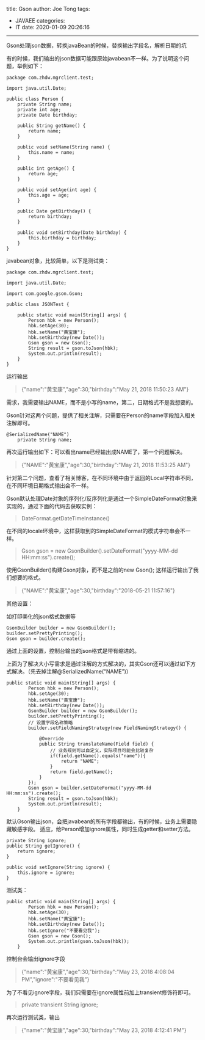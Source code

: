 title: Gson
author: Joe Tong
tags:
  - JAVAEE
categories:  
  - IT
date: 2020-01-09 20:26:16
---


Gson处理json数据，转换javaBean的时候，替换输出字段名，解析日期的坑

有的时候，我们输出的json数据可能跟原始javabean不一样。为了说明这个问题，举例如下：

```
package com.zhdw.mgrclient.test;

import java.util.Date;

public class Person {
    private String name;
    private int age;
    private Date birthday;

    public String getName() {
        return name;
    }

    public void setName(String name) {
        this.name = name;
    }

    public int getAge() {
        return age;
    }

    public void setAge(int age) {
        this.age = age;
    }

    public Date getBirthday() {
        return birthday;
    }

    public void setBirthday(Date birthday) {
        this.birthday = birthday;
    }
}
```
javabean对象，比较简单，以下是测试类：

```
package com.zhdw.mgrclient.test;

import java.util.Date;

import com.google.gson.Gson;

public class JSONTest {

    public static void main(String[] args) {
        Person hbk = new Person();
        hbk.setAge(30);
        hbk.setName("黄宝康");
        hbk.setBirthday(new Date());
        Gson gson = new Gson();
        String result = gson.toJson(hbk);
        System.out.println(result);
    }
}
```

运行输出
> {"name":"黄宝康","age":30,"birthday":"May 21, 2018 11:50:23 AM"}

需求，我需要输出NAME，而不是小写的name，第二，日期格式不是我想要的。

Gson针对这两个问题，提供了相关注解，只需要在Person的name字段加入相关注解即可。

```
@SerializedName("NAME")
    private String name;
```

再次运行输出如下：可以看出name已经输出成NAME了，第一个问题解决。
> {"NAME":"黄宝康","age":30,"birthday":"May 21, 2018 11:53:25 AM"}

针对第二个问题，查看了相关博客，在不同环境中由于返回的Local字符串不同，在不同环境日期格式输出会不一样。

Gson默认处理Date对象的序列化/反序列化是通过一个SimpleDateFormat对象来实现的，通过下面的代码去获取实例：
> DateFormat.getDateTimeInstance() 

在不同的locale环境中，这样获取到的SimpleDateFormat的模式字符串会不一样。

> Gson gson = new GsonBuilder().setDateFormat("yyyy-MM-dd HH:mm:ss").create();


使用GsonBuilder()构建Gson对象，而不是之前的new Gson(); 
这样运行输出了我们想要的格式。

> {"NAME":"黄宝康","age":30,"birthday":"2018-05-21 11:57:16"}

其他设置：

如打印美化的json格式数据等
```
GsonBuilder builder = new GsonBuilder();
builder.setPrettyPrinting();
Gson gson = builder.create();
```

通过上面的设置，控制台输出的json格式是带有缩进的。

上面为了解决大小写需求是通过注解的方式解决的，其实Gson还可以通过如下方式解决。（先去掉注解@SerializedName(“NAME”)）


```
public static void main(String[] args) {
        Person hbk = new Person();
        hbk.setAge(30);
        hbk.setName("黄宝康");
        hbk.setBirthday(new Date());
        GsonBuilder builder = new GsonBuilder();
        builder.setPrettyPrinting();
        // 设置字段名称策略
        builder.setFieldNamingStrategy(new FieldNamingStrategy() {

            @Override
            public String translateName(Field field) {
                // 业务规则可以自定义，实际项目可能会比较复杂
                if(field.getName().equals("name")){
                    return "NAME";
                }
                return field.getName();
            }
        });
        Gson gson = builder.setDateFormat("yyyy-MM-dd HH:mm:ss").create();
        String result = gson.toJson(hbk);
        System.out.println(result);
    }
```
默认Gson输出json，会把javabean的所有字段都输出，有的时候，业务上需要隐藏敏感字段。 
适应，给Person增加ignore属性，同时生成getter和setter方法。
```
private String ignore;
public String getIgnore() {
    return ignore;
}

public void setIgnore(String ignore) {
    this.ignore = ignore;
}
```

测试类：
```
public static void main(String[] args) {
        Person hbk = new Person();
        hbk.setAge(30);
        hbk.setName("黄宝康");
        hbk.setBirthday(new Date());
        hbk.setIgnore("不要看见我");
        Gson gson = new Gson();
        System.out.println(gson.toJson(hbk));
    }
```

控制台会输出ignore字段

> {"name":"黄宝康","age":30,"birthday":"May 23, 2018 4:08:04 PM","ignore":"不要看见我"}


为了不看见ignore字段，我们只需要在ignore属性前加上transient修饰符即可。


> private transient String ignore;


再次运行测试类，输出

> {"name":"黄宝康","age":30,"birthday":"May 23, 2018 4:12:41 PM"}

